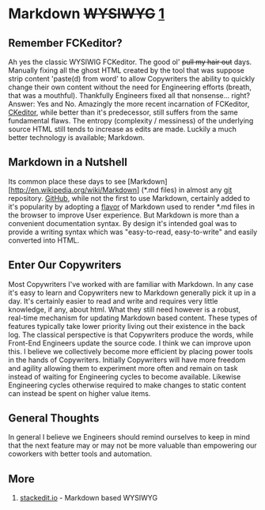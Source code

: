 Markdown ~~WYSIWYG~~ [1](/#/blog/markdown "Removed By Copywriter")
==================================================================

Remember FCKeditor?
-------------------
Ah yes the classic WYSIWIG FCKeditor. The good ol' ~~pull my hair out~~ days. Manually fixing all the
ghost HTML created by the tool that was suppose strip content 'paste(d) from word' to allow Copywriters the ability to
quickly change their own content without the need for Engineering efforts (breath, that was a mouthful).
Thankfully Engineers fixed all that nonsense... right? Answer: Yes and No. Amazingly the more recent incarnation
of FCKeditor, [CKeditor](http://ckeditor.com/), while better than it's predecessor, still suffers from the same
fundamental flaws. The entropy (complexity / messiness) of the underlying source HTML still tends to increase as edits
are made. Luckily a much better technology is available; Markdown.

Markdown in a Nutshell
----------------------
Its common place these days to see [Markdown][http://en.wikipedia.org/wiki/Markdown] (*.md files)
in almost any [git](http://git-scm.com/) repository. [GitHub](http://github.com), while not the first to use Markdown,
certainly added to it's popularity by adopting a [flavor](https://help.github.com/articles/github-flavored-markdown/)
of Markdown used to render *.md files in the browser to improve User experience. But Markdown is more than a convenient documentation
syntax. By design it's intended goal was to provide a writing syntax which was "easy-to-read, easy-to-write" and easily
converted into HTML.

Enter Our Copywriters
-----------------------
Most Copywriters I've worked with are familiar with Markdown. In any case it's easy to learn and Copywriters new to Markdown
generally pick it up in a day. It's certainly easier to read and write and requires very little knowledge, if
any, about html. What they still need however is a robust, real-time mechanism for updating
Markdown based content. These types of features typically take lower priority living out their existence in the back log.
The classical perspective is that Copywriters produce the words, while Front-End Engineers update the source code.
I think we can improve upon this. I believe we collectively become more efficient by placing power tools in the hands of Copywriters.
Initially Copywriters will have more freedom and agility allowing them to experiment more often and remain on task
instead of waiting for Engineering cycles to become available. Likewise Engineering cycles otherwise required to make changes
to static content can instead be spent on higher value items.

General Thoughts
----------------
In general I believe we Engineers should remind ourselves to keep in mind that the next feature may or may not be more valuable
than empowering our coworkers with better tools and automation.

More
----
1. [stackedit.io](https://stackedit.io/) - Markdown based WYSIWYG





